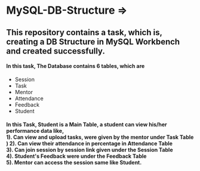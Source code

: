 # MySQL-DB-Structure =>

<h2>This repository contains a task, which is, creating a DB Structure in MySQL Workbench and created successfully.</h2>

<h4>In this task, The Database contains 6 tables, which are</h4>

<ul>
<li>Session</li>
<li>Task</li>
<li>Mentor</li>
<li>Attendance</li>
<li>Feedback</li>
<li>Student</li>
</ul>

<h4>In this Task, Student is a Main Table, a student can view his/her performance data like, <br>
1). Can view and upload tasks, were given by the mentor under Task Table<br>)
2). Can view their attendance in percentage in Attendance Table <br> 
3). Can join session by session link given under the Session Table<br>
4). Student's Feedback were under the Feedback Table<br>
5). Mentor can access the session same like Student.
</h4>